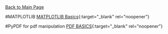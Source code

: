 [Back to Main Page](README.md)

#MATPLOTLIB
[MATPLOTLIB Basics](https://github.com/JamesBaierski/JB/blob/main/PYTHON%20IMPORTS/MATPLOTLIB_BASICS.pdf){:target="_blank" rel="noopener"}

#PyPDF for pdf manipulation
[PDF BASICS](https://github.com/JamesBaierski/JB/blob/main/PYTHON%20IMPORTS/PDFS%20in%20Python.pdf){:target="_blank" rel="noopener"}
